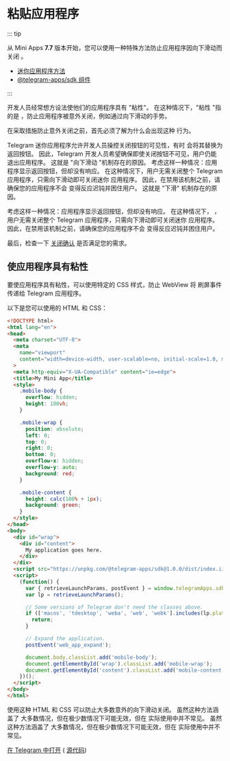 # 粘贴应用程序

::: tip

从 Mini Apps **7.7** 版本开始，您可以使用一种特殊方法防止应用程序因向下滑动而关闭
。

- [迷你应用程序方法](methods.md#web-app-setup-swipe-behavior)
- [@telegram-apps/sdk 组件](../packages/telegram-apps-sdk/2-x/components/swipe-behavior.md)

:::

开发人员经常想方设法使他们的应用程序具有 "粘性"。 在这种情况下，"粘性 "指的是
，防止应用程序被意外关闭，例如通过向下滑动的手势。

在采取措施防止意外关闭之前，首先必须了解为什么会出现这种
行为。

Telegram 迷你应用程序允许开发人员操控关闭按钮的可见性，有时
会将其替换为返回按钮。 因此，Telegram 开发人员希望确保即使关闭按钮不可见，用户仍能
退出应用程序。 这就是 "向下滑动 "机制存在的原因。 考虑这样一种情况：应用程序显示返回按钮，但却没有响应。 在这种情况下，用户无需关闭整个 Telegram 应用程序，只需向下滑动即可关闭迷你
应用程序。 因此，在禁用该机制之前，请确保您的应用程序不会
变得反应迟钝并困住用户。 这就是 "下滑" 机制存在的原因。

考虑这样一种情况：应用程序显示返回按钮，但却没有响应。 在这种情况下，
，用户无需关闭整个 Telegram 应用程序，只需向下滑动即可关闭迷你
应用程序。 因此，在禁用该机制之前，请确保您的应用程序不会
变得反应迟钝并困住用户。

最后，检查一下 [关闭确认](./closing-behavior.md) 是否满足您的需求。

## 使应用程序具有粘性

要使应用程序具有粘性，可以使用特定的 CSS 样式，防止 WebView 将
刷屏事件传递给 Telegram 应用程序。

以下是您可以使用的 HTML 和 CSS：

```html
<!DOCTYPE html>
<html lang="en">
<head>
  <meta charset="UTF-8">
  <meta
    name="viewport"
    content="width=device-width, user-scalable=no, initial-scale=1.0, maximum-scale=1.0, minimum-scale=1.0"
  >
  <meta http-equiv="X-UA-Compatible" content="ie=edge">
  <title>My Mini App</title>
  <style>
    .mobile-body {
      overflow: hidden;
      height: 100vh;
    }

    .mobile-wrap {
      position: absolute;
      left: 0;
      top: 0;
      right: 0;
      bottom: 0;
      overflow-x: hidden;
      overflow-y: auto;
      background: red;
    }

    .mobile-content {
      height: calc(100% + 1px);
      background: green;
    }
  </style>
</head>
<body>
  <div id="wrap">
    <div id="content">
      My application goes here.
    </div>
  </div>
  <script src="https://unpkg.com/@telegram-apps/sdk@1.0.0/dist/index.iife.js"></script>
  <script>
    (function() {
      var { retrieveLaunchParams, postEvent } = window.telegramApps.sdk;
      var lp = retrieveLaunchParams();

      // Some versions of Telegram don't need the classes above.
      if (['macos', 'tdesktop', 'weba', 'web', 'webk'].includes(lp.platform)) {
        return;
      }

      // Expand the application.
      postEvent('web_app_expand');

      document.body.classList.add('mobile-body');
      document.getElementById('wrap').classList.add('mobile-wrap');
      document.getElementById('content').classList.add('mobile-content');
    })();
  </script>
</body>
</html>
```

使用这种 HTML 和 CSS 可以防止大多数意外的向下滑动关闭。 虽然这种方法涵盖了
大多数情况，但在极少数情况下可能无效，但在
实际使用中并不常见。 虽然这种方法涵盖了
大多数情况，但在极少数情况下可能无效，但在
实际使用中并不常见。

[在 Telegram 中打开](https://t.me/tmajsbot/sticky_app) ( [源代码](https://github.com/Telegram-Mini-Apps/sticky-app/blob/master/dist/index.html))
